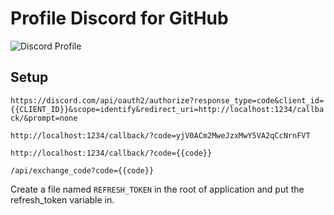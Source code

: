 # Profile Discord for GitHub

![Discord Profile](https://profile-discord-for-github.herokuapp.com/api/profile?update)

## Setup
`https://discord.com/api/oauth2/authorize?response_type=code&client_id={{CLIENT_ID}}&scope=identify&redirect_uri=http://localhost:1234/callback/&prompt=none`

`http://localhost:1234/callback/?code=yjV0ACm2MweJzxMwY5VA2qCcNrnFVT`

`http://localhost:1234/callback/?code={{code}}`

`/api/exchange_code?code={{code}}`

Create a file named `REFRESH_TOKEN` in the root of application and put the refresh_token variable in.
